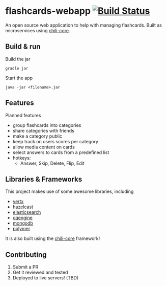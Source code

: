 # flashcards-webapp [![Build Status](https://travis-ci.org/codingchili/flashcards-webapp.svg?branch=master)](https://travis-ci.org/codingchili/flashcards-webapp)

An open source web application to help with managing flashcards. Built as microservices using [chili-core](https://github.com/codingchili/chili-core).

## Build & run

Build the jar

``` gradle jar ``` 

Start the app

``` java -jar <filename>.jar ``` 

## Features
Planned features
- group flashcards into categories
- share categories with friends
- make a category public
- keep track on users scores per category
- allow media content on cards
- select answers to cards from a predefined list
- hotkeys:
  - Answer, Skip, Delete, Flip, Edit

## Libraries & Frameworks
This project makes use of some awesome libraries, including
- [vertx](https://github.com/eclipse/vert.x)
- [hazelcast](https://github.com/hazelcast/hazelcast)
- [elasticsearch](https://github.com/elastic/elasticsearch)
- [cqengine](https://github.com/npgall/cqengine)
- [mongodb](https://github.com/mongodb/mongo)
- [polymer](https://github.com/Polymer/polymer)

It is also built using the [chili-core](https://github.com/codingchili/chili-core) framework!

## Contributing
1. Submit a PR
2. Get it reviewed and tested
3. Deployed to live servers! (TBD)
